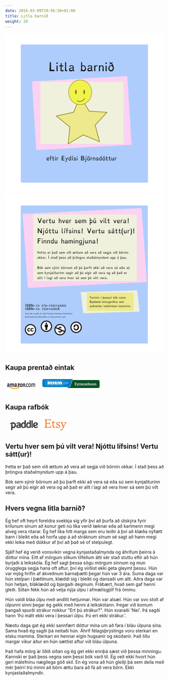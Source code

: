 ```yaml
---
date: 2016-03-09T19:56:50+01:00
title: Litla barnið
weight: 20
---
```

![Cover](/images/forsida.svg)
![BackCover](/images/baksida.svg)


## Kaupa prentað eintak
<a href="https://www.amazon.com/dp/153014390X">![Amazon](/images/amazon.png)</a> &nbsp; <a href="http://www.eymundsson.is/nanar/?productid=677f67ab-e126-11e5-9402-00155d691f37">![Eymundsson](/images/penninneymundsson.png) </a>

## Kaupa rafbók <br>
&nbsp; &nbsp; <a href="#" class="paddle_button" data-product="504144" data-allow-quantity="false" data-theme="none">![Paddle](/images/paddle.png)</a>  &nbsp; <a href="https://www.etsy.com/listing/270348911/litla-barni-rafbok">![Etsy](/images/etsy.png)</a>  


## Vertu hver sem þú vilt vera! Njóttu lífsins! Vertu sátt(ur)!

Þetta er það sem við ættum að vera að segja við börnin okkar. Í stað þess að þröngva staðalmyndum upp á þau.

Bók sem sýnir börnum að þú þarft ekki að vera sá eða sú sem kynjaliturinn segir að þú eigir að vera og að það er allt í lagi að vera hver sá sem þú vilt vera.

## Hvers vegna litla barnið?

Ég hef oft heyrt foreldra svekkja sig yfir því að þurfa að útskýra fyrir krílunum sínum að konur geti nú líka verið læknar eða að karlmenn megi alveg vera ritarar. Ég hef líka hitt marga sem eru leiðir á því að klæða nýfætt barn í bleikt eða að horfa upp á að stráknum sínum sé sagt að hann megi ekki leika með dúkkur af því að það sé of stelpulegt.

Sjálf hef ég verið vonsvikin vegna kynjastaðalmynda og áhrifum þeirra á dóttur mína. Eitt af mörgum slíkum tilfellum átti sér stað stuttu eftir að hún byrjaði á leikskóla. Ég hef sagt þessa sögu mörgum sinnum og mun örugglega segja hana oft aftur, því ég virðist ekki geta gleymt þessu. Hún var mjög hrifin af ákveðnum barnaþætti þegar hún var 3 ára. Suma daga var hún stelpan í þættinum, klæddi sig í bleikt og dansaði um allt. Aðra daga var hún hetjan, bláklædd og bjargaði deginum. Frábært, hvað sem gaf henni gleði. Síðan fékk hún að velja nýja úlpu í afmælisgjöf frá ömmu.

Hún valdi bláa úlpu með andliti hetjunnar. Hún var alsæl. Hún var svo stolt af úlpunni sinni þegar ég gekk með henni á leikskólann. Þegar við komum þangað spurði strákur nokkur "Ert þú strákur?". Hún svaraði 'Nei'. Þá sagði hann 'Þú mátt ekki vera í þessari úlpu. Þú ert ekki strákur.'.

Næstu daga gat ég ekki sannfært dóttur mína um að fara í bláu úlpuna sína. Sama hvað ég sagði þá neitaði hún. Áhrif félagsþrýstings voru sterkari en elsku mamma. Sterkari en hennar eigin hugsanir og skoðanir. Það liðu margar vikur áður en hún sættist aftur við bláu úlpuna.

Það hafa mörg ár liðið síðan og ég get ekki ennþá sæst við þessa minningu. Kannski er það þess vegna sem þessi bók varð til. Ég veit ekki hvort hún geri málefninu nægilega góð skil. En ég vona að hún gleðji þá sem deila með mér þeirri trú minni að börn ættu bara að fá að vera börn. Ekki kynjastaðalmyndir.
